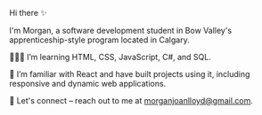 Hi there ✨

I'm Morgan, a software development student in Bow Valley's apprenticeship-style program located in Calgary.

👩🏻‍💻 I’m learning HTML, CSS, JavaScript, C#, and SQL.

🌱 I’m familiar with React and have built projects using it, including responsive and dynamic web applications.

💌 Let's connect – reach out to me at morganjoanlloyd@gmail.com.
